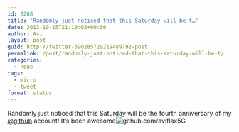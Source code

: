 ```yaml
---
id: 8288
title: 'Randomly just noticed that this Saturday will be t…'
date: 2013-10-15T21:19:03+00:00
author: Avi
layout: post
guid: http://twitter-390285729219489792-post
permalink: /post/randomly-just-noticed-that-this-saturday-will-be-t/
categories:
  - none
tags:
  - micro
  - tweet
format: status
---
```

Randomly just noticed that this Saturday will be the fourth anniversary of my [@github](http://twitter.com/github) account! It’s been awesome![github.com/aviflax](https://github.com/aviflax)5G